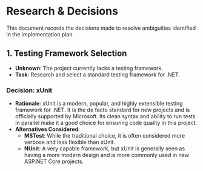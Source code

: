 # Research & Decisions

This document records the decisions made to resolve ambiguities identified in the implementation plan.

## 1. Testing Framework Selection

- **Unknown**: The project currently lacks a testing framework.
- **Task**: Research and select a standard testing framework for .NET.

### Decision: xUnit

- **Rationale**: xUnit is a modern, popular, and highly extensible testing framework for .NET. It is the de facto standard for new projects and is officially supported by Microsoft. Its clean syntax and ability to run tests in parallel make it a good choice for ensuring code quality in this project.
- **Alternatives Considered**:
  - **MSTest**: While the traditional choice, it is often considered more verbose and less flexible than xUnit.
  - **NUnit**: A very capable framework, but xUnit is generally seen as having a more modern design and is more commonly used in new ASP.NET Core projects.
